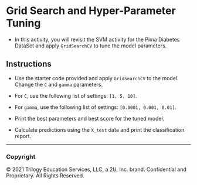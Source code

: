# Grid Search and Hyper-Parameter Tuning

* In this activity, you will revisit the SVM activity for the Pima Diabetes DataSet and apply `GridSearchCV` to tune the model parameters.

## Instructions

* Use the starter code provided and apply `GridSearchCV` to the model. Change the `C` and `gamma` parameters.

* For `C`, use the following list of settings: `[1, 5, 10]`.

* For `gamma`, use the following list of settings: `[0.0001, 0.001, 0.01]`.

* Print the best parameters and best score for the tuned model.

* Calculate predictions using the `X_test` data and print the classification report.

- - -

### Copyright

© 2021 Trilogy Education Services, LLC, a 2U, Inc. brand. Confidential and Proprietary. All Rights Reserved.
